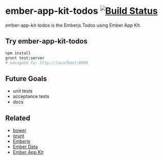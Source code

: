 # ember-app-kit-todos [![Build Status](https://travis-ci.org/stefanpenner/ember-app-kit-todos.png?branch=master)](https://travis-ci.org/stefanpenner/ember-app-kit-todos)

ember-app-kit-todos is the Emberjs Todos using Ember App Kit.

## Try ember-app-kit-todos

```sh
npm install
grunt test:server
# navigate to: http://localhost:8000
```
## Future Goals

* unit tests
* acceptance tests
* docs

## Related

* [bower](https://github.com/bower/bower)
* [grunt](https://github.com/gruntjs/grunt)
* [Emberjs](https://github.com/emberjs/ember.js)
* [Ember Data](https://github.com/emberjs/data)
* [Ember App Kit](https://github.com/stefanpenner/ember-app-kit)
